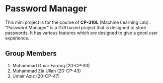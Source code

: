 # Password Manager
This mini project is for the course of **CP-310L** (Machine Learning Lab). "Password Manager" is a GUI based project that is designed to store passwords. It has various features which are designed to give a good user experience.

## Group Members
1. Muhammad Omar Farooq (20-CP-33)
2. Muhammad Zia Ullah (20-CP-43)
3. Umair Aziz (20-CP-47)
